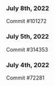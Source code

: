 ### July 8th, 2022

Commit #101272

### July 5th, 2022

Commit #314353


### July 4th, 2022

Commit #72281
